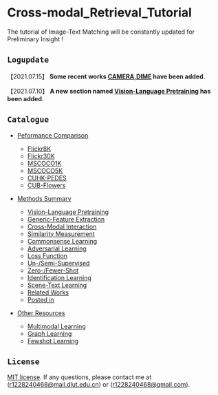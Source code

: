 Cross-modal_Retrieval_Tutorial
==============================
The tutorial of Image-Text Matching will be constantly updated for Preliminary Insight !

## ``Logupdate ``
【2021.07.15】 **Some recent works [CAMERA,DIME](./method.md/) have been added.**

【2021.07.10】 **A new section named [Vision-Language Pretraining](./method.md/#vision-language-pretraining) has been added.**

## ``Catalogue ``
* [Peformance Comparison](./performance.md)
    * [Flickr8K](./performance.md/#performance-of-flickr8k)
    * [Flickr30K](./performance.md/#performance-of-flickr30k)
    * [MSCOCO1K](./performance.md/#performance-of-mscoco1k)
    * [MSCOCO5K](./performance.md/#performance-of-mscoco5k)
    * [CUHK-PEDES](./performance.md/#performance-of-cuhk-pedes)
    * [CUB-Flowers](./performance.md/#performance-of-cub-flowers)

* [Methods Summary](./method.md)
    * [Vision-Language Pretraining](./method.md/#vision-language-pretraining)
    * [Generic-Feature Extraction](./method.md/#generic-feature-extraction)
    * [Cross-Modal Interaction](./method.md/#cross-modal-interaction)
    * [Similarity Measurement](./method.md/#similarity-measurement)
    * [Commonsense Learning](./method.md/#commonsense-learning)
    * [Adversarial Learning](./method.md/#adversarial-learning)
    * [Loss Function](./method.md/#loss-function)
    * [Un-/Semi-Supervised](./method.md/#un-supervised-or-semi-supervised)
    * [Zero-/Fewer-Shot](./method.md/#zero-shot-or-fewer-shot)
    * [Identification Learning](./method.md/#identification-learning)
    * [Scene-Text Learning](./method.md/#scene-text-learning)
    * [Related Works](./method.md/#related-works)  
    * [Posted in](./method.md/#posted-in)
    
* [Other Resources](./resource.md/#other-resources)  
    * [Multimodal Learning](./resource.md/#multimodal-learning)
    * [Graph Learning](./resource.md/#graph-learning)
    * [Fewshot Learning](./resource.md/#fewshot-learning)
    

## ``License ``
[MIT license](LICENSE). If any questions, please contact me at (r1228240468@mail.dlut.edu.cn) or (r1228240468@gmail.com).
